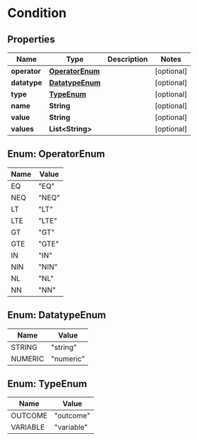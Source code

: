 

# Condition


## Properties

| Name | Type | Description | Notes |
|------------ | ------------- | ------------- | -------------|
|**operator** | [**OperatorEnum**](#OperatorEnum) |  |  [optional] |
|**datatype** | [**DatatypeEnum**](#DatatypeEnum) |  |  [optional] |
|**type** | [**TypeEnum**](#TypeEnum) |  |  [optional] |
|**name** | **String** |  |  [optional] |
|**value** | **String** |  |  [optional] |
|**values** | **List&lt;String&gt;** |  |  [optional] |



## Enum: OperatorEnum

| Name | Value |
|---- | -----|
| EQ | &quot;EQ&quot; |
| NEQ | &quot;NEQ&quot; |
| LT | &quot;LT&quot; |
| LTE | &quot;LTE&quot; |
| GT | &quot;GT&quot; |
| GTE | &quot;GTE&quot; |
| IN | &quot;IN&quot; |
| NIN | &quot;NIN&quot; |
| NL | &quot;NL&quot; |
| NN | &quot;NN&quot; |



## Enum: DatatypeEnum

| Name | Value |
|---- | -----|
| STRING | &quot;string&quot; |
| NUMERIC | &quot;numeric&quot; |



## Enum: TypeEnum

| Name | Value |
|---- | -----|
| OUTCOME | &quot;outcome&quot; |
| VARIABLE | &quot;variable&quot; |



